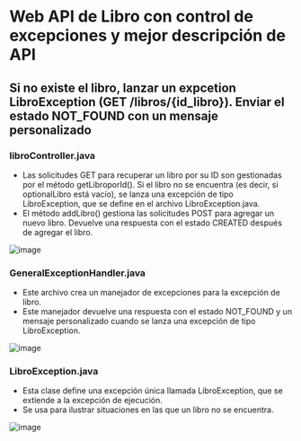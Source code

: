 # Web API de Libro con control de excepciones y mejor descripción de API

## Si no existe el libro, lanzar un expcetion LibroException (GET /libros/{id_libro}). Enviar el estado NOT_FOUND con un mensaje personalizado

### libroController.java
- Las solicitudes GET para recuperar un libro por su ID son gestionadas por el método getLibroporId(). Si el libro no se encuentra (es decir, si optionalLibro está vacío), se lanza una excepción de tipo LibroException, que se define en el archivo LibroException.java.
- El método addLibro() gestiona las solicitudes POST para agregar un nuevo libro. Devuelve una respuesta con el estado CREATED después de agregar el libro.

![image](https://github.com/123bry/deberLibroApi-/assets/99741524/3d8e1369-cbee-4ac0-88d0-7ff4bf0aaf2b)

### GeneralExceptionHandler.java
- Este archivo crea un manejador de excepciones para la excepción de libro.
- Este manejador devuelve una respuesta con el estado NOT_FOUND y un mensaje personalizado cuando se lanza una excepción de tipo LibroException.

![image](https://github.com/123bry/deberLibroApi-/assets/99741524/82358ee3-a17a-4a10-a413-2472c7c4b0c2)

### LibroException.java
- Esta clase define una excepción única llamada LibroException, que se extiende a la excepción de ejecución.
- Se usa para ilustrar situaciones en las que un libro no se encuentra.

![image](https://github.com/123bry/deberLibroApi-/assets/99741524/f72dbe65-c532-4174-9a56-e843af3c6a7a)
